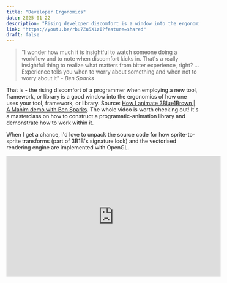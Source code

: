 ```yaml
---
title: "Developer Ergonomics"
date: 2025-01-22
description: "Rising developer discomfort is a window into the ergonomics of using a framework."
link: "https://youtu.be/rbu7Zu5X1zI?feature=shared"
draft: false
---
```


> "I wonder how much it is insightful to watch someone doing a workflow and to note when discomfort kicks in. That's a really insightful thing to realize what matters from bitter experience, right?  ... Experience tells you when to worry about something and when not to worry about it" - _Ben Sparks_

That is - the rising discomfort of a programmer when employing a new tool, framework, or library is a good window into the ergonomics of how one uses your tool, framework, or library. Source: [How I animate 3Blue1Brown | A Manim demo with Ben Sparks](https://youtu.be/rbu7Zu5X1zI?feature=shared). The whole video is worth checking out! It's a masterclass on how to construct a programatic-animation library and demonstrate how to work within it.

When I get a chance, I'd love to unpack the source code for how sprite-to-sprite transforms (part of 3B1B's signature look) and the vectorised rendering engine are implemented with OpenGL.

<iframe
    width="560" 
    height="315" 
    src="https://www.youtube-nocookie.com/embed/rbu7Zu5X1zI?start=1609" 
    title="YouTube video player" 
    frameborder="0" 
    allow="accelerometer; autoplay; clipboard-write; encrypted-media; gyroscope; picture-in-picture; web-share" 
    referrerpolicy="strict-origin-when-cross-origin" 
    allowfullscreen>
</iframe>
